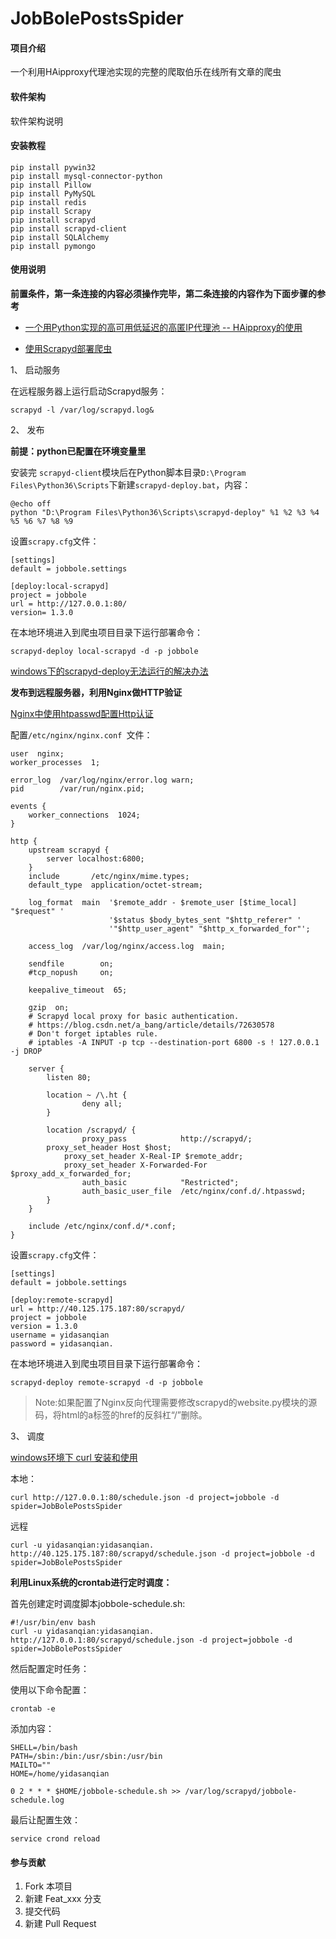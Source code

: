 # JobBolePostsSpider

#### 项目介绍
一个利用HAipproxy代理池实现的完整的爬取伯乐在线所有文章的爬虫

#### 软件架构
软件架构说明


#### 安装教程

```
pip install pywin32
pip install mysql-connector-python
pip install Pillow
pip install PyMySQL
pip install redis
pip install Scrapy
pip install scrapyd
pip install scrapyd-client
pip install SQLAlchemy
pip install pymongo
```

#### 使用说明
**前置条件，第一条连接的内容必须操作完毕，第二条连接的内容作为下面步骤的参考**

- [一个用Python实现的高可用低延迟的高匿IP代理池 -- HAipproxy的使用](https://blog.csdn.net/u011726984/article/details/80279792)

- [使用Scrapyd部署爬虫](https://www.jianshu.com/p/f0077adb74bb)

1、 启动服务

在远程服务器上运行启动Scrapyd服务：

```
scrapyd -l /var/log/scrapyd.log&
```

2、 发布

**前提：python已配置在环境变量里**

安装完 `scrapyd-client`模块后在Python脚本目录`D:\Program Files\Python36\Scripts`下新建`scrapyd-deploy.bat`，内容：

```
@echo off
python "D:\Program Files\Python36\Scripts\scrapyd-deploy" %1 %2 %3 %4 %5 %6 %7 %8 %9
```

设置`scrapy.cfg`文件：
```
[settings]
default = jobbole.settings

[deploy:local-scrapyd]
project = jobbole
url = http://127.0.0.1:80/
version= 1.3.0
```

在本地环境进入到爬虫项目目录下运行部署命令：

```
scrapyd-deploy local-scrapyd -d -p jobbole
```

[windows下的scrapyd-deploy无法运行的解决办法](https://blog.csdn.net/weixin_41004350/article/details/78491036)

**发布到远程服务器，利用Nginx做HTTP验证**

[Nginx中使用htpasswd配置Http认证](https://blog.csdn.net/a_bang/article/details/72630578)

配置`/etc/nginx/nginx.conf `文件：
```
user  nginx;
worker_processes  1;

error_log  /var/log/nginx/error.log warn;
pid        /var/run/nginx.pid;

events {
    worker_connections  1024;
}

http {
    upstream scrapyd {
        server localhost:6800;         
    }
    include       /etc/nginx/mime.types;
    default_type  application/octet-stream;

    log_format  main  '$remote_addr - $remote_user [$time_local] "$request" '
                      '$status $body_bytes_sent "$http_referer" '
                      '"$http_user_agent" "$http_x_forwarded_for"';

    access_log  /var/log/nginx/access.log  main;

    sendfile        on;
    #tcp_nopush     on;

    keepalive_timeout  65;

    gzip  on;
    # Scrapyd local proxy for basic authentication.
    # https://blog.csdn.net/a_bang/article/details/72630578
    # Don't forget iptables rule.
    # iptables -A INPUT -p tcp --destination-port 6800 -s ! 127.0.0.1 -j DROP

    server {
        listen 80;

        location ~ /\.ht {
                deny all;
        }

        location /scrapyd/ {
                proxy_pass            http://scrapyd/;
		proxy_set_header Host $host;  
	        proxy_set_header X-Real-IP $remote_addr;  
	        proxy_set_header X-Forwarded-For $proxy_add_x_forwarded_for;
                auth_basic            "Restricted";
                auth_basic_user_file  /etc/nginx/conf.d/.htpasswd;
        }
    }

    include /etc/nginx/conf.d/*.conf;
}

```

设置`scrapy.cfg`文件：
```
[settings]
default = jobbole.settings

[deploy:remote-scrapyd]
url = http://40.125.175.187:80/scrapyd/
project = jobbole
version = 1.3.0
username = yidasanqian
password = yidasanqian.
```

在本地环境进入到爬虫项目目录下运行部署命令：

```
scrapyd-deploy remote-scrapyd -d -p jobbole
```

>Note:如果配置了Nginx反向代理需要修改scrapyd的website.py模块的源码，将html的a标签的href的反斜杠“/”删除。

3、 调度

[windows环境下 curl 安装和使用](https://blog.csdn.net/qq_21126979/article/details/78690960?locationNum=10&fps=1)

本地：
```
curl http://127.0.0.1:80/schedule.json -d project=jobbole -d spider=JobBolePostsSpider
```
远程

```
curl -u yidasanqian:yidasanqian. http://40.125.175.187:80/scrapyd/schedule.json -d project=jobbole -d spider=JobBolePostsSpider
```

**利用Linux系统的crontab进行定时调度：**

首先创建定时调度脚本jobbole-schedule.sh:
```
#!/usr/bin/env bash
curl -u yidasanqian:yidasanqian. http://127.0.0.1:80/scrapyd/schedule.json -d project=jobbole -d spider=JobBolePostsSpider
```
然后配置定时任务：

使用以下命令配置：
```
crontab -e
```
添加内容：
```
SHELL=/bin/bash
PATH=/sbin:/bin:/usr/sbin:/usr/bin
MAILTO=""
HOME=/home/yidasanqian

0 2 * * * $HOME/jobbole-schedule.sh >> /var/log/scrapyd/jobbole-schedule.log

```
最后让配置生效：
```
service crond reload
```

#### 参与贡献

1. Fork 本项目
2. 新建 Feat_xxx 分支
3. 提交代码
4. 新建 Pull Request